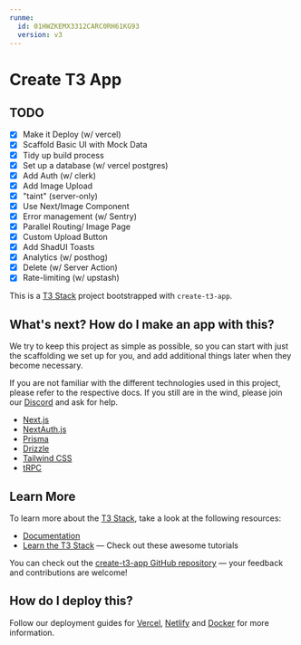 ```yaml
---
runme:
  id: 01HWZKEMX3312CARC0RH61KG93
  version: v3
---
```


# Create T3 App

## TODO

- [X] Make it Deploy (w/ vercel)
- [X] Scaffold Basic UI with Mock Data
- [X] Tidy up build process
- [X] Set up a database (w/ vercel postgres)
- [X] Add Auth (w/ clerk)
- [X] Add Image Upload
- [X] "taint" (server-only)
- [X] Use Next/Image Component
- [X] Error management (w/ Sentry)
- [X] Parallel Routing/ Image Page
- [X] Custom Upload Button
- [X] Add ShadUI Toasts
- [X] Analytics (w/ posthog)
- [X] Delete (w/ Server Action)
- [X] Rate-limiting (w/ upstash)

This is a [T3 Stack](https://create.t3.gg/) project bootstrapped with `create-t3-app`.

## What's next? How do I make an app with this?

We try to keep this project as simple as possible, so you can start with just the scaffolding we set up for you, and add additional things later when they become necessary.

If you are not familiar with the different technologies used in this project, please refer to the respective docs. If you still are in the wind, please join our [Discord](https://t3.gg/discord) and ask for help.

- [Next.js](https://nextjs.org)
- [NextAuth.js](https://next-auth.js.org)
- [Prisma](https://prisma.io)
- [Drizzle](https://orm.drizzle.team)
- [Tailwind CSS](https://tailwindcss.com)
- [tRPC](https://trpc.io)

## Learn More

To learn more about the [T3 Stack](https://create.t3.gg/), take a look at the following resources:

- [Documentation](https://create.t3.gg/)
- [Learn the T3 Stack](https://create.t3.gg/en/faq#what-learning-resources-are-currently-available) — Check out these awesome tutorials

You can check out the [create-t3-app GitHub repository](https://github.com/t3-oss/create-t3-app) — your feedback and contributions are welcome!

## How do I deploy this?

Follow our deployment guides for [Vercel](https://create.t3.gg/en/deployment/vercel), [Netlify](https://create.t3.gg/en/deployment/netlify) and [Docker](https://create.t3.gg/en/deployment/docker) for more information.
